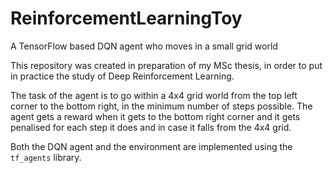 # ReinforcementLearningToy
A TensorFlow based DQN agent who moves in a small grid world

This repository was created in preparation of my MSc thesis, in order to put in practice the study of Deep Reinforcement Learning.

The task of the agent is to go within a 4x4 grid world from the top left corner to the bottom right, in the minimum number of steps possible. The agent gets a reward when it gets to the bottom right corner and it gets penalised for each step it does and in case it falls from the 4x4 grid.

Both the DQN agent and the environment are implemented using the `tf_agents` library.
